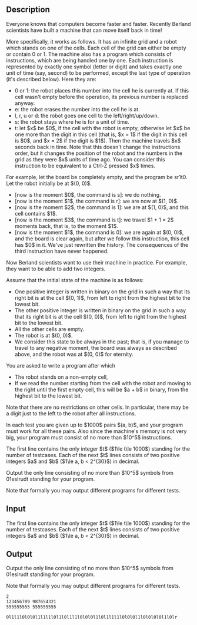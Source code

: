 ## Description

<div><p>Everyone knows that computers become faster and faster. Recently Berland scientists have built a machine that can move itself back in time!</p><p>More specifically, it works as follows. It has an infinite grid and a robot which stands on one of the cells. Each cell of the grid can either be empty or contain <span class="tex-font-style-tt">0</span> or <span class="tex-font-style-tt">1</span>. The machine also has a program which consists of instructions, which are being handled one by one. Each instruction is represented by exactly one symbol (letter or digit) and takes exactly one unit of time (say, second) to be performed, except the last type of operation (it's described below). Here they are:</p><ul> <li> <span class="tex-font-style-tt">0</span> or <span class="tex-font-style-tt">1</span>: the robot places this number into the cell he is currently at. If this cell wasn't empty before the operation, its previous number is replaced anyway. </li><li> <span class="tex-font-style-tt">e</span>: the robot <span class="tex-font-style-bf">e</span>rases the number into the cell he is at. </li><li> <span class="tex-font-style-tt">l</span>, <span class="tex-font-style-tt">r</span>, <span class="tex-font-style-tt">u</span> or <span class="tex-font-style-tt">d</span>: the robot goes one cell to the <span class="tex-font-style-bf">l</span>eft/<span class="tex-font-style-bf">r</span>ight/<span class="tex-font-style-bf">u</span>p/<span class="tex-font-style-bf">d</span>own. </li><li> <span class="tex-font-style-tt">s</span>: the robot <span class="tex-font-style-bf">s</span>tays where he is for a unit of time. </li><li> <span class="tex-font-style-tt">t</span>: let $x$ be $0$, if the cell with the robot is empty, otherwise let $x$ be one more than the digit in this cell (that is, $x = 1$ if the digit in this cell is $0$, and $x = 2$ if the digit is $1$). Then the machine <span class="tex-font-style-bf">t</span>ravels $x$ seconds back in time. Note that this doesn't change the instructions order, but it changes the position of the robot and the numbers in the grid as they were $x$ units of time ago. You can consider this instruction to be equivalent to a <span class="tex-font-style-tt">Ctrl-Z</span> pressed $x$ times. </li></ul><p>For example, let the board be completely empty, and the program be <span class="tex-font-style-tt">sr1t0</span>. Let the robot initially be at $(0, 0)$.</p><ul> <li> [now is the moment $0$, the command is <span class="tex-font-style-tt">s</span>]: we do nothing. </li><li> [now is the moment $1$, the command is <span class="tex-font-style-tt">r</span>]: we are now at $(1, 0)$. </li><li> [now is the moment $2$, the command is <span class="tex-font-style-tt">1</span>]: we are at $(1, 0)$, and this cell contains $1$. </li><li> [now is the moment $3$, the command is <span class="tex-font-style-tt">t</span>]: we travel $1 + 1 = 2$ moments back, that is, to the moment $1$. </li><li> [now is the moment $1$, the command is <span class="tex-font-style-tt">0</span>]: we are again at $(0, 0)$, and the board is clear again, but after we follow this instruction, this cell has $0$ in it. We've just rewritten the history. The consequences of the third instruction have never happened. </li></ul><p>Now Berland scientists want to use their machine in practice. For example, they want to be able to add two integers.</p><p>Assume that the initial state of the machine is as follows:</p><ul> <li> One positive integer is written in binary on the grid in such a way that its right bit is at the cell $(0, 1)$, from left to right from the highest bit to the lowest bit. </li><li> The other positive integer is written in binary on the grid in such a way that its right bit is at the cell $(0, 0)$, from left to right from the highest bit to the lowest bit. </li><li> All the other cells are empty. </li><li> The robot is at $(0, 0)$. </li><li> We consider this state to be always in the past; that is, if you manage to travel to any negative moment, the board was always as described above, and the robot was at $(0, 0)$ for eternity. </li></ul><p>You are asked to write a program after which</p><ul> <li> The robot stands on a non-empty cell, </li><li> If we read the number starting from the cell with the robot and moving to the right until the first empty cell, this will be $a + b$ in binary, from the highest bit to the lowest bit. </li></ul><p>Note that there are no restrictions on other cells. In particular, there may be a digit just to the left to the robot after all instructions.</p><p>In each test you are given up to $1000$ pairs $(a, b)$, and your program must work for all these pairs. Also since the machine's memory is not very big, your program must consist of no more than $10^5$ instructions.</p></div><div class="input-specification"><p>The first line contains the only integer $t$ ($1\le t\le 1000$) standing for the number of testcases. Each of the next $t$ lines consists of two positive integers $a$ and $b$ ($1\le a, b &lt; 2^{30}$) in decimal.</p></div><div class="output-specification"><p>Output the only line consisting of no more than $10^5$ symbols from <span class="tex-font-style-tt">01eslrudt</span> standing for your program.</p><p>Note that formally you may output different programs for different tests.</p></div>

## Input

<p>The first line contains the only integer $t$ ($1\le t\le 1000$) standing for the number of testcases. Each of the next $t$ lines consists of two positive integers $a$ and $b$ ($1\le a, b &lt; 2^{30}$) in decimal.</p>

## Output

<p>Output the only line consisting of no more than $10^5$ symbols from <span class="tex-font-style-tt">01eslrudt</span> standing for your program.</p><p>Note that formally you may output different programs for different tests.</p>





```input1
2
123456789 987654321
555555555 555555555

```




```output1
0l1l1l0l0l0l1l1l1l0l1l0l1l1l0l0l0l1l0l1l1l1l0l0l0l1l0l0l0l0l1l0lr

```


